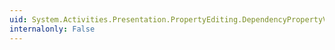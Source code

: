 ```yaml
---
uid: System.Activities.Presentation.PropertyEditing.DependencyPropertyValueSource.IsDefaultValue
internalonly: False
---
```

